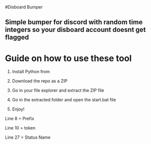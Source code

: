 #Disboard Bumper  
 
## Simple bumper for discord with random time integers so your disboard account doesnt get flagged 
 
# Guide on how to use these tool 
  
1. Install Python from  
 
2. Download the repo as a ZIP 

3. Go in your file explorer and extract the ZIP file

4. Go in the extracted folder and open the start.bat file

5. Enjoy!  
   
Line 8 = Prefix  
  
Line 10 = token  
  
Line 27 = Status Name   